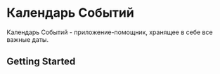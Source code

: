 # Календарь Событий

Календарь Событий - приложение-помощник, хранящее в себе все важные даты.

## Getting Started


